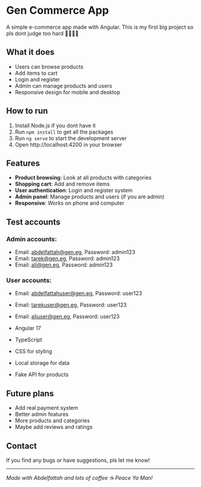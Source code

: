 # Gen Commerce App

A simple e-commerce app made with Angular. This is my first big project so pls dont judge too hard 🤷‍♂️😃😃

## What it does

- Users can browse products
- Add items to cart
- Login and register
- Admin can manage products and users
- Responsive design for mobile and desktop

## How to run

1. Install Node.js if you dont have it
2. Run `npm install` to get all the packages
3. Run `ng serve` to start the development server
4. Open http://localhost:4200 in your browser

## Features

- **Product browsing**: Look at all products with categories
- **Shopping cart**: Add and remove items
- **User authentication**: Login and register system
- **Admin panel**: Manage products and users (if you are admin)
- **Responsive**: Works on phone and computer

## Test accounts

### Admin accounts:

- Email: abdelfattah@gen.eg, Password: admin123
- Email: tarek@gen.eg, Password: admin123
- Email: ali@gen.eg, Password: admin123

### User accounts:

- Email: abdelfattahuser@gen.eg, Password: user123
- Email: tarekuser@gen.eg, Password: user123
- Email: aliuser@gen.eg, Password: user123


- Angular 17
- TypeScript
- CSS for styling
- Local storage for data
- Fake API for products




## Future plans

- Add real payment system
- Better admin features
- More products and categories
- Maybe add reviews and ratings

## Contact

If you find any bugs or have suggestions, pls let me know!

---

_Made with Abdelfattah  and lots of coffee ☕_
_Peace Ya Man!_
